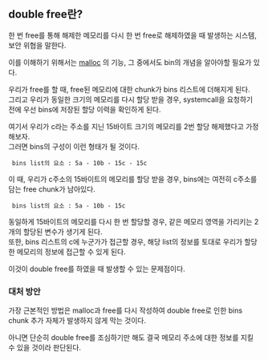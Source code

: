 ## double free란?    
     
한 번 free를 통해 해제한 메모리를 다시 한 번 free로 해제하였을 때 발생하는 시스템, 보안 위협을 말한다.     
     
이를 이해하기 위해서는 [malloc](https://github.com/kshim1208/TIL/blob/main/42Courses/malloc/README.md) 의 기능, 그 중에서도 bin의 개념을 알아야할 필요가 있다.    
    
      
우리가 free를 할 때, free된 메모리에 대한 chunk가 bins 리스트에 더해지게 된다.     
그리고 우리가 동일한 크기의 메모리를 다시 할당 받을 경우, systemcall을 요청하기 전에 우선 bins에 저장된 할당 이력을 확인하게 된다.     
    
     
여기서 우리가 c라는 주소를 지닌 15바이트 크기의 메모리를 2번 할당 해제했다고 가정해보자.    
그러면 bins의 구성이 이런 형태가 될 것이다.
     
     bins list의 요소 : 5a - 10b - 15c - 15c
     
이 때, 우리가 c주소의 15바이트의 메모리를 할당 받을 경우, bins에는 여전히 c주소를 담는 free chunk가 남아있다.    
     
     bins list의 요소 : 5a - 10b - 15c
     
   
동일하게 15바이트의 메모리를 다시 한 번 할당할 경우, 같은 메모리 영역을 가리키는 2개의 할당된 변수가 생기게 된다.    
또한, bins 리스트의 c에 누군가가 접근할 경우, 해당 list의 정보를 토대로 우리가 할당한 메모리의 정보에 접근할 수 있게 된다.    
     
이것이 double free를 하였을 때 발생할 수 있는 문제점이다.    
      
      
      
### 대처 방안    

가장 근본적인 방법은 malloc과 free를 다시 작성하여 double free로 인한 bins chunk 추가 자체가 발생하지 않게 막는 것이다.    
    
아니면 단순히 double free를 조심하기만 해도 결국 메모리 주소에 대한 정보를 지킬 수 있을 것이라 판단된다.    
    
